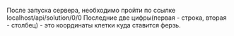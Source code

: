 После запуска сервера, необходимо пройти по ссылке localhost/api/solution/0/0
Последние две цифры(первая - строка, вторая - столбец) - это координаты клетки куда ставится ферзь.
